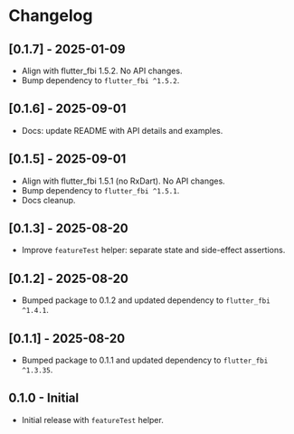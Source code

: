 
# Changelog

## [0.1.7] - 2025-01-09
- Align with flutter_fbi 1.5.2. No API changes.
- Bump dependency to `flutter_fbi ^1.5.2`.

## [0.1.6] - 2025-09-01
- Docs: update README with API details and examples.

## [0.1.5] - 2025-09-01
- Align with flutter_fbi 1.5.1 (no RxDart). No API changes.
- Bump dependency to `flutter_fbi ^1.5.1`.
- Docs cleanup.

## [0.1.3] - 2025-08-20
 - Improve `featureTest` helper: separate state and side-effect assertions.

## [0.1.2] - 2025-08-20

- Bumped package to 0.1.2 and updated dependency to `flutter_fbi ^1.4.1`.

## [0.1.1] - 2025-08-20

- Bumped package to 0.1.1 and updated dependency to `flutter_fbi ^1.3.35`.

## 0.1.0 - Initial

- Initial release with `featureTest` helper.
